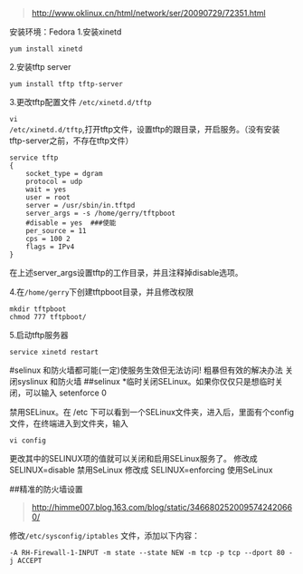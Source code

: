>http://www.oklinux.cn/html/network/ser/20090729/72351.html

安装环境：Fedora
1.安装xinetd

	yum install xinetd
2.安装tftp server

	yum install tftp tftp-server
3.更改tftp配置文件 <code>/etc/xinetd.d/tftp</code>

<code>vi /etc/xinetd.d/tftp</code>,打开tftp文件，设置tftp的跟目录，开启服务。（没有安装tftp-server之前，不存在tftp文件）

	service tftp
	{
		socket_type = dgram
		protocol = udp
		wait = yes
		user = root
		server = /usr/sbin/in.tftpd
		server_args = -s /home/gerry/tftpboot
		#disable = yes  ###使能
		per_source = 11
		cps = 100 2
		flags = IPv4
	}

在上述server_args设置tftp的工作目录，并且注释掉disable选项。

4.在<code>/home/gerry</code>下创建tftpboot目录，并且修改权限

	mkdir tftpboot
	chmod 777 tftpboot/

5.启动tftp服务器

	service xinetd restart

#selinux 和防火墙都可能(一定)使服务生效但无法访问!
粗暴但有效的解决办法 关闭syslinux 和防火墙
##selinux
*临时关闭SELinux。如果你仅仅只是想临时关闭，可以输入
	setenforce 0

禁用SELinux。在 /etc  下可以看到一个SELinux文件夹，进入后，里面有个config文件，在终端进入到文件夹，输入

	vi config
更改其中的SELINUX项的值就可以关闭和启用SELinux服务了。
修改成  SELINUX=disable     禁用SeLinux
修改成  SELINUX=enforcing 使用SeLinux


##精准的防火墙设置
>http://himme007.blog.163.com/blog/static/3466802520095742420660/

修改<code>/etc/sysconfig/iptables</code> 文件，添加以下内容：

	-A RH-Firewall-1-INPUT -m state --state NEW -m tcp -p tcp --dport 80 -j ACCEPT
















